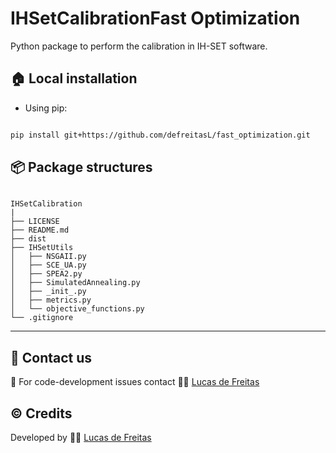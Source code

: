 
# IHSetCalibrationFast Optimization
Python package to perform the calibration in IH-SET software.

## :house: Local installation
* Using pip:
```bash

pip install git+https://github.com/defreitasL/fast_optimization.git

```
## :package: Package structures
````

IHSetCalibration
|
├── LICENSE
├── README.md
├── dist
├── IHSetUtils
│   ├── NSGAII.py
│   ├── SCE_UA.py
│   ├── SPEA2.py
│   ├── SimulatedAnnealing.py
│   ├── _init_.py
│   ├── metrics.py
│   └── objective_functions.py
└── .gitignore

````

---

## :incoming_envelope: Contact us
:snake: For code-development issues contact :man_technologist: [Lucas de Freitas](https://github.com/defreitasL)

## :copyright: Credits
Developed by :man_technologist: [Lucas de Freitas](https://github.com/defreitasL)
